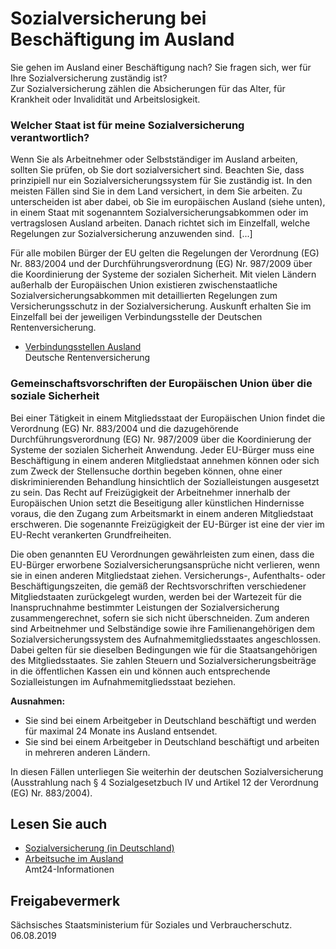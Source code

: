 # Sozialversicherung bei Beschäftigung im Ausland

Sie gehen im Ausland einer Beschäftigung nach? Sie fragen sich, wer für Ihre Sozialversicherung zuständig ist?  
Zur Sozialversicherung zählen die Absicherungen für das Alter, für Krankheit oder Invalidität und Arbeitslosigkeit.

### Welcher Staat ist für meine Sozialversicherung verantwortlich?

Wenn Sie als Arbeitnehmer oder Selbstständiger im Ausland arbeiten, sollten Sie prüfen, ob Sie dort sozialversichert sind. Beachten Sie, dass prinzipiell nur ein Sozialversicherungssystem für Sie zuständig ist. In den meisten Fällen sind Sie in dem Land versichert, in dem Sie arbeiten. Zu unterscheiden ist aber dabei, ob Sie im europäischen Ausland (siehe unten), in einem Staat mit sogenanntem Sozialversicherungsabkommen oder im vertragslosen Ausland arbeiten. Danach richtet sich im Einzelfall, welche Regelungen zur Sozialversicherung anzuwenden sind. [...]

Für alle mobilen Bürger der EU gelten die Regelungen der Verordnung (EG) Nr. 883/2004 und der Durchführungsverordnung (EG) Nr. 987/2009 über die Koordinierung der Systeme der sozialen Sicherheit. Mit vielen Ländern außerhalb der Europäischen Union existieren zwischenstaatliche Sozialversicherungsabkommen mit detaillierten Regelungen zum Versicherungsschutz in der Sozialversicherung. Auskunft erhalten Sie im Einzelfall bei der jeweiligen Verbindungsstelle der Deutschen Rentenversicherung.

* [Verbindungsstellen Ausland](https://www.deutsche-rentenversicherung.de/DRV/DE/Rente/Ausland/Ansprechpartner-und-Verbindungsstellen/ansprechpartner-und-verbindungsstellen_node.html?https=1 "DRV: Verbindungsstellen für ausländische Staaten")  
  Deutsche Rentenversicherung

### Gemeinschaftsvorschriften der Europäischen Union über die soziale Sicherheit

Bei einer Tätigkeit in einem Mitgliedsstaat der Europäischen Union findet die Verordnung (EG) Nr. 883/2004 und die dazugehörende Durchführungsverordnung (EG) Nr. 987/2009 über die Koordinierung der Systeme der sozialen Sicherheit Anwendung. Jeder EU-Bürger muss eine Beschäftigung in einem anderen Mitgliedstaat annehmen können oder sich zum Zweck der Stellensuche dorthin begeben können, ohne einer diskriminierenden Behandlung hinsichtlich der Sozialleistungen ausgesetzt zu sein. Das Recht auf Freizügigkeit der Arbeitnehmer innerhalb der Europäischen Union setzt die Beseitigung aller künstlichen Hindernisse voraus, die den Zugang zum Arbeitsmarkt in einem anderen Mitgliedstaat erschweren. Die sogenannte Freizügigkeit der EU-Bürger ist eine der vier im EU-Recht verankerten Grundfreiheiten.

Die oben genannten EU Verordnungen gewährleisten zum einen, dass die EU-Bürger erworbene Sozialversicherungsansprüche nicht verlieren, wenn sie in einen anderen Mitgliedstaat ziehen. Versicherungs-, Aufenthalts- oder Beschäftigungszeiten, die gemäß der Rechtsvorschriften verschiedener Mitgliedstaaten zurückgelegt wurden, werden bei der Wartezeit für die Inanspruchnahme bestimmter Leistungen der Sozialversicherung zusammengerechnet, sofern sie sich nicht überschneiden. Zum anderen sind Arbeitnehmer und Selbständige sowie ihre Familienangehörigen dem Sozialversicherungssystem des Aufnahmemitgliedsstaates angeschlossen. Dabei gelten für sie dieselben Bedingungen wie für die Staatsangehörigen des Mitgliedsstaates. Sie zahlen Steuern und Sozialversicherungsbeiträge in die öffentlichen Kassen ein und können auch entsprechende Sozialleistungen im Aufnahmemitgliedsstaat beziehen.

**Ausnahmen:**

* Sie sind bei einem Arbeitgeber in Deutschland beschäftigt und werden für maximal 24 Monate ins Ausland entsendet.
* Sie sind bei einem Arbeitgeber in Deutschland beschäftigt und arbeiten in mehreren anderen Ländern.

In diesen Fällen unterliegen Sie weiterhin der deutschen Sozialversicherung (Ausstrahlung nach § 4 Sozialgesetzbuch IV und Artikel 12 der Verordnung (EG) Nr. 883/2004).

## Lesen Sie auch

* [Sozialversicherung (in Deutschland)](https://amt24dev.sachsen.de/zufi/lebenslagen/5000393)
* [Arbeitsuche im Ausland](https://amt24dev.sachsen.de/zufi/lebenslagen/5000673)  
  Amt24-Informationen

## Freigabevermerk

Sächsisches Staatsministerium für Soziales und Verbraucherschutz. 06.08.2019

